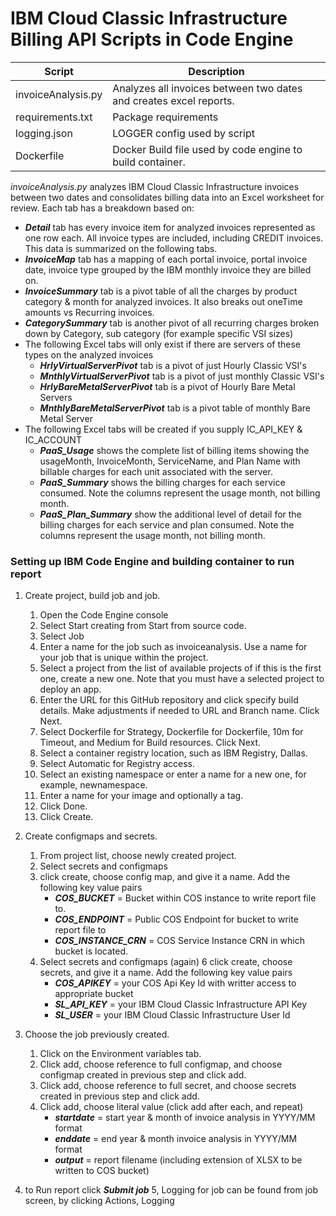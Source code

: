 # IBM Cloud Classic Infrastructure Billing API Scripts in Code Engine

Script | Description
------ | -----------
invoiceAnalysis.py | Analyzes all invoices between two dates and creates excel reports.
requirements.txt | Package requirements
logging.json | LOGGER config used by script
Dockerfile | Docker Build file used by code engine to build container.

*invoiceAnalysis.py* analyzes IBM Cloud Classic Infrastructure invoices between two dates and consolidates billing data into an
Excel worksheet for review.  Each tab has a breakdown based on:

   - ***Detail*** tab has every invoice item for analyzed invoices represented as one row each.  All invoice types are included, including CREDIT invoices.  This data is summarized on the following tabs.
   - ***InvoiceMap*** tab has a mapping of each portal invoice, portal invoice date, invoice type grouped by the IBM monthly invoice they are billed on.
   - ***InvoiceSummary*** tab is a pivot table of all the charges by product category & month for analyzed invoices. It also breaks out oneTime amounts vs Recurring invoices.
   - ***CategorySummary*** tab is another pivot of all recurring charges broken down by Category, sub category (for example specific VSI sizes)
   - The following Excel tabs will only exist if there are servers of these types on the analyzed invoices
        - ***HrlyVirtualServerPivot*** tab is a pivot of just Hourly Classic VSI's
        - ***MnthlyVirtualServerPivot*** tab is a pivot of just monthly Classic VSI's
        - ***HrlyBareMetalServerPivot*** tab is a pivot of Hourly Bare Metal Servers
        - ***MnthlyBareMetalServerPivot*** tab is a pivot table of monthly Bare Metal Server
   - The following Excel tabs will be created if you supply IC_API_KEY & IC_ACCOUNT
       - ***PaaS_Usage*** shows the complete list of billing items showing the usageMonth, InvoiceMonth, ServiceName, and Plan Name with billable charges for each unit associated with the server. 
       - ***PaaS_Summary*** shows the billing charges for each service consumed.  Note the columns represent the usage month, not billing month. 
       - ***PaaS_Plan_Summary*** show the additional level of detail for the billing charges for each service and plan consumed.  Note the columns represent the usage month, not billing month.


### Setting up IBM Code Engine and building container to run report
1. Create project, build job and job.
    1. Open the Code Engine console
    2. Select Start creating from Start from source code.
    3. Select Job
    4. Enter a name for the job such as invoiceanalysis. Use a name for your job that is unique within the project.
    5. Select a project from the list of available projects of if this is the first one, create a new one. Note that you must have a selected project to deploy an app.
    6. Enter the URL for this GitHub repository and click specify build details. Make adjustments if needed to URL and Branch name. Click Next.
    7. Select Dockerfile for Strategy, Dockerfile for Dockerfile, 10m for Timeout, and Medium for Build resources. Click Next.
    8.  Select a container registry location, such as IBM Registry, Dallas.
    9.  Select Automatic for Registry access.
    10. Select an existing namespace or enter a name for a new one, for example, newnamespace.
    11. Enter a name for your image and optionally a tag.
    12. Click Done.
    13. Click Create.
2. Create configmaps and secrets.
    1. From project list, choose newly created project.
    2. Select secrets and configmaps
    3. click create, choose config map, and give it a name. Add the following key value pairs
        - ***COS_BUCKET*** = Bucket within COS instance to write report file to.
        - ***COS_ENDPOINT*** = Public COS Endpoint for bucket to write report file to
        - ***COS_INSTANCE_CRN*** = COS Service Instance CRN in which bucket is located.
    4. Select secrets and configmaps (again)
    6 click create, choose secrets, and give it a name. Add the following key value pairs
        - ***COS_APIKEY*** = your COS Api Key Id with writter access to appropriate bucket
        - ***SL_API_KEY*** = your IBM Cloud Classic Infrastructure API Key
        - ***SL_USER*** = your IBM Cloud Classic Infrastructure User Id

3. Choose the job previously created.
    1. Click on the Environment variables tab.
    2. Click add, choose reference to full configmap, and choose configmap created in previous step and click add.
    3. Click add, choose reference to full secret, and choose secrets created in previous step and click add.
    4. Click add, choose literal value (click add after each, and repeat)
        -  ***startdate*** = start year & month of invoice analysis in YYYY/MM format
        -  ***enddate*** = end year & month invoice analysis in YYYY/MM format
        -  ***output*** = report filename (including extension of XLSX to be written to COS bucket)
4. to Run report click ***Submit job***
5, Logging for job can be found from job screen, by clicking Actions, Logging